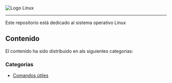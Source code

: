 ![Logo Linux](https://th.bing.com/th?id=OIP.ZpLfIpLWYuQJO9UpzlI5QAHaDt&w=349&h=174&c=8&rs=1&qlt=90&o=6&pid=3.1&rm=2 "Título opcional")

---
Este repositorio está dedicado al sistema operativo Linux

## Contenido
El contenido ha sido distribuido en als siguientes categorias:

### Categorias
* [Comandos útiles]([#](https://github.com/carloshrueda/sis-operativos/blob/9a4a7161768d1e217bf74d26166b6c75f99638eb/Linux/comandosutiles.md))
